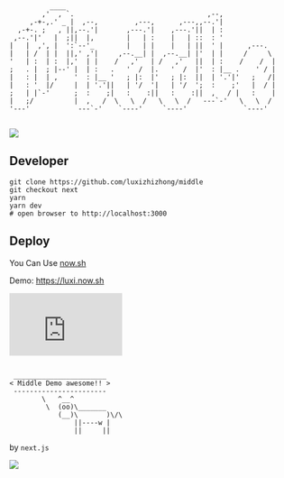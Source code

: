 ```console

                                                                   
          ____                                                     
        ,'  , `.                                 ,--,              
     ,-+-,.' _ |  ,--,         ,---,      ,---,,--.'|              
  ,-+-. ;   , ||,--.'|       ,---.'|    ,---.'||  | :              
 ,--.'|'   |  ;||  |,        |   | :    |   | ::  : '              
|   |  ,', |  ':`--'_        |   | |    |   | ||  ' |      ,---.   
|   | /  | |  ||,' ,'|     ,--.__| |  ,--.__| |'  | |     /     \  
'   | :  | :  |,'  | |    /   ,'   | /   ,'   ||  | :    /    /  | 
;   . |  ; |--' |  | :   .   '  /  |.   '  /  |'  : |__ .    ' / | 
|   : |  | ,    '  : |__ '   ; |:  |'   ; |:  ||  | '.'|'   ;   /| 
|   : '  |/     |  | '.'||   | '/  '|   | '/  ';  :    ;'   |  / | 
;   | |`-'      ;  :    ;|   :    :||   :    :||  ,   / |   :    | 
|   ;/          |  ,   /  \   \  /   \   \  /   ---`-'   \   \  /  
'---'            ---`-'    `----'     `----'              `----'   
                                                                   

```

[![](https://gitpod.io/button/open-in-gitpod.svg)](https://gitpod.io/#https://github.com/luxizhizhong/middle)

## Developer

```console
git clone https://github.com/luxizhizhong/middle
git checkout next
yarn
yarn dev
# open browser to http://localhost:3000

```

## Deploy

You Can Use [now.sh](https://now.sh)

Demo: https://luxi.now.sh

<iframe src="https://githubbadge.appspot.com/d1y" style="border: 0;height: 111px;width: 200px;overflow: hidden;" frameBorder="0"></iframe>


```console

 _______________________
< Middle Demo awesome!! >
 -----------------------
        \   ^__^
         \  (oo)\_______
            (__)\       )\/\
                ||----w |
                ||     ||

```

by `next.js`

![](https://assets.zeit.co/image/upload/q_auto/front/assets/design/nextjs-black-logo.svg)
